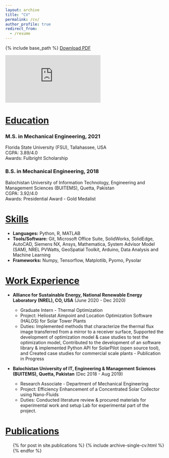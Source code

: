 ```yaml
---
layout: archive
title: "CV"
permalink: /cv/
author_profile: true
redirect_from:
  - /resume
---
```


{% include base_path %}
[Download PDF](https://github.com/kashifliaqat/kashifliaqat.github.io/raw/master/files/Kashif_s_Resume.pdf)

<embed src="https://github.com/kashifliaqat/kashifliaqat.github.io/raw/master/files/Kashif_s_Resume.pdf" type="application/pdf" />

<ins>Education</ins>
======
### M.S. in Mechanical Engineering, 2021 <br>
Florida State University (FSU), Tallahassee, USA <br>
CGPA: 3.89/4.0 <br>
Awards: Fulbright Scholarship
### B.S. in Mechanical Engineering, 2018 <br>
Balochistan University of Information Technology, Engineering and Management Sciences (BUITEMS), Quetta, Pakistan <br>
CGPA: 3.92/4.0 <br>
Awards: Presidential Award - Gold Medalist <br>


<ins>Skills</ins>
======
* **Languages:** Python, R, MATLAB
* **Tools/Software:** Git, Microsoft Office Suite, SolidWorks, SolidEdge, AutoCAD, Siemens NX, Ansys, Mathematica, System Advisor Model (SAM), NREL PVWatts, GeoSpatial Toolkit, Arduino, Data Analysis and Machine Learning
* **Frameworks:** Numpy, Tensorflow, Matplotlib, Pyomo, Pysolar


<ins>Work Experience</ins>
======
* **Alliance for Sustainable Energy, National Renewable Energy Laboratory (NREL), CO, USA**   (June 2020 - Dec 2020)
  * Graduate Intern - Thermal Optimization
  * Project: Heliostat Aimpoint and Location Optimization Software (HALOS) for Solar Tower Plants
  * Duties: Implemented methods that characterize the thermal flux image transferred from a mirror to a receiver surface, Supported the development of optimization model & case studies to test the optimization model, Contributed to the development of an software library & implemented Python API for SolarPilot (open source tool), and Created case studies for commercial scale plants - Publication in Progress

* **Balochistan University of IT, Engineering & Management Sciences (BUITEMS), Quetta, Pakistan**   (Dec 2018 - Aug 2019)
  * Research Associate - Department of Mechanical Engineering
  * Project: Efficiency Enhancement of a Concentrated Solar Collector using Nano-Fluids
  * Duties: Conducted literature review & procured materials for experimental work and setup Lab for experimental part of the project.


<ins>Publications</ins>
======
  <ul>{% for post in site.publications %}
    {% include archive-single-cv.html %}
  {% endfor %}</ul>

<!--Talks
======
  <ul>{% for post in site.talks %}
    {% include archive-single-talk-cv.html %}
  {% endfor %}</ul>-->
  
<!--Teaching
======
  <ul>{% for post in site.teaching %}
    {% include archive-single-cv.html %}
  {% endfor %}</ul>-->
  
<!--Service and leadership
======
* Currently signed in to 43 different slack teams-->
